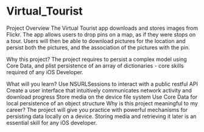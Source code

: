 # Virtual_Tourist

Project Overview
The Virtual Tourist app downloads and stores images from Flickr. The app allows users to drop pins on a map, as if they were stops on a tour. Users will then be able to download pictures for the location and persist both the pictures, and the association of the pictures with the pin.

Why this project?
The project requires to persist a complex model using Core Data, and plist persistence of an array of dictionaries - core skills required of any iOS Developer.

What will you learn?
Use NSURLSessions to interact with a public restful API
Create a user interface that intuitively communicates network activity and download progress
Store media on the device file system Use Core Data for local persistence of an object structure
Why is this project meaningful to my career?
The project will give you practice with powerful mechanisms for persisting data locally on a device. Storing media and retrieving it later is an essential skill for any iOS developer.

